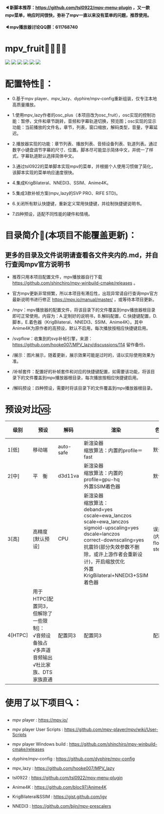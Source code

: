 #### 🔈新脚本推荐：https://github.com/tsl0922/mpv-menu-plugin ，又一款mpv菜单，响应时间很快，弥补了mpv一直以来没有菜单的问题，推荐使用。

#### 🔈mpv播放器讨论QQ群：611768740

# mpv_fruit🍉🍌🍓🍎

![](https://github.com/redomCL/mpv_fruit/blob/main/%E5%B1%95%E7%A4%BA/%E5%B1%95%E7%A4%BA1.png)
![](https://github.com/redomCL/mpv_fruit/blob/main/%E5%B1%95%E7%A4%BA/%E5%B1%95%E7%A4%BA2.png)
![](https://github.com/redomCL/mpv_fruit/blob/main/%E5%B1%95%E7%A4%BA/%E5%B1%95%E7%A4%BA3.png)
![](https://github.com/redomCL/mpv_fruit/blob/main/%E5%B1%95%E7%A4%BA/%E5%B1%95%E7%A4%BA4.png)
![](https://github.com/redomCL/mpv_fruit/blob/main/%E5%B1%95%E7%A4%BA/%E5%B1%95%E7%A4%BA5.png)
![](https://github.com/redomCL/mpv_fruit/blob/main/%E5%B1%95%E7%A4%BA/%E5%B1%95%E7%A4%BA6.png)

# 配置特性🍺：

* 0.基于mpv player、mpv_lazy、dyphire/mpv-config重新组装，仅专注本地高质量播放。

* 1.使用mpv_lazy作者的osc_plus（本项目改为osc_fruit），osc实现的控制功能：暂停，文件和章节跳转，音频和字幕轨道切换，预览图；osc实现的显示功能：当前播放的文件名，章节，列表，窗口缩放，解码类型，音量，字幕延迟。

* 2.播放器实现的功能：章节列表、播放列表、音频设备列表、轨道列表。通过数字小键盘调节字幕的尺寸、位置。脚本尽可能显示简体中文，并统一了样式，字幕轨道默认选择简体中文。

* 3.通过tsl0922的菜单脚本实现mpv的菜单，并根据个人使用习惯做了简化，该脚本实现的菜单响应速度很快。 

* 4.集成KrigBilateral、NNEDI3、SSIM、Anime4K。

* 5.集成3款补帧方案(mpv_lazy的SVP PRO、RIFE STD)。

* 6.关闭所有默认快捷键，重新定义常用快捷键，并绘制快捷键说明书。

* 7.四种预设，适配不同性能的硬件和情境。

# 目录简介🥢(本项目不能覆盖更新)：

## 更多的目录及文件说明请查看各文件夹内的.md，并自行查阅mpv官方说明书

* 推荐只用本项目配置文件，mpv播放器自行下载 https://github.com/shinchiro/mpv-winbuild-cmake/releases 。

* 官方mpv更新非常频繁，所以本项目有滞后性，出现异常请自行查询mpv官方最新说明书进行修正 https://mpv.io/manual/master/ ，或等待本项目更新。

* /mpv：mpv播放器的配置文件，将该目录下的文件覆盖到mpv播放器根目录即可正常使用。内容为：A.定制好的说明书，B.解码配置，C.快捷键配置，D.脚本，E.着色器（KrigBilateral、NNEDI3、SSIM、Anime4K）。其中Anime4K为原作者的高预设，默认不启用，每次播放按相应快捷键启用。

* /svpflow：收集到的svp补帧引擎，来源：https://github.com/hooke007/MPV_lazy/discussions/114 留作备份。

* /展示：图片展示，随着更新，展示效果可能是过时的，请以实际使用效果为准。
  
* /补帧套件：配置好的补帧套件和对应的快捷键配置，如需要该功能，将该目录下的文件覆盖到mpv播放器根目录，每次播放按相应快捷键启用。

* /解码预设：四种预设，需要时将该目录下的文件覆盖到mpv播放器根目录。

# 预设对比🆚:

|级别          |预设          |解码             |渲染                    |色深抖动                  |预览图质量        |
|------------- |--------------|-----------------|------------------------|-------------------------|-----------------|
|1[低]|移动端|auto-safe|新渲染器<br>缩放算法：内置的profile＝fast|默认(fruit)|0(自动)|
|2[中]|平&emsp;衡|d3d11va|新渲染器<br>缩放算法：内置的profile=gpu-hq<br>外置SSIM着色器|默认(fruit)|0(自动)|
|3[高]|高精度[默认预设]|CPU|新渲染器<br>缩放算法：<br>deband=yes<br>cscale=ewa_lanczos<br>scale=ewa_lanczos<br>sigmoid-upscaling=yes<br>dscale=lanczos<br>correct-downscaling=yes<br>抗震铃(部分失效参数不删除，或许上游作者会重新设计)，开启缩放优化<br>外置KrigBilateral+NNEDI3+SSIM着色器|误差抖动(内核为floyd-steinberg)|2(高，支持HDR)|
|4[HTPC]|用于HTPC[配置同3，但解除了一些限制]：<br>√音频设备独占<br>√多声道音频输出<br>√杜比家族、DTS家族直通|配置同3|配置同3|配置同3|配置同3

# 使用了以下项目🔍：

* mpv player : https://mpv.io/

* mpv player User Scripts : https://github.com/mpv-player/mpv/wiki/User-Scripts

* mpv player Windows build : https://github.com/shinchiro/mpv-winbuild-cmake/releases

* dyphire/mpv-config : https://github.com/dyphire/mpv-config

* mpv_lazy : https://github.com/hooke007/MPV_lazy

* tsl0922 : https://github.com/tsl0922/mpv-menu-plugin

* Anime4K : https://github.com/bloc97/Anime4K

* KrigBilateral&SSIM : https://gist.github.com/igv

* NNEDI3 : https://github.com/bjin/mpv-prescalers
